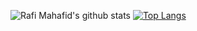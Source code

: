 ![Rafi Mahafid's github stats](https://github-readme-stats.vercel.app/api?username=Maestro-Apollo&hide=stars,issues&theme=radical) [![Top Langs](https://github-readme-stats.vercel.app/api/top-langs/?username=Maestro-Apollo&theme=radical&layout=compact)](https://github.com/Maestro-Apollo/github-readme-stats)

<!--
**Maestro-Apollo/Maestro-Apollo** is a ✨ _special_ ✨ repository because its `README.md` (this file) appears on your GitHub profile.

Here are some ideas to get you started:

- 🔭 I’m currently working on ...
- 🌱 I’m currently learning ...
- 👯 I’m looking to collaborate on ...
- 🤔 I’m looking for help with ...
- 💬 Ask me about ...
- 📫 How to reach me: ...
- 😄 Pronouns: ...
- ⚡ Fun fact: ...
-->
